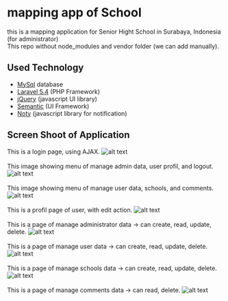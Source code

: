# mapping app of School
this is a mapping application for Senior Hight School in Surabaya, Indonesia (for administrator) <br>
This repo without node_modules and vendor folder (we can add manually).

##  Used Technology
* [MySql](https://www.mysql.com/) database
* [Laravel 5.4](https://laravel.com/docs/5.4) (PHP Framework)
* [jQuery](https://jquery.com/) (javascript UI library)
* [Semantic](https://semantic-ui.com/) (UI Framework)
* [Noty](https://ned.im/noty/#/) (javascript library for notification)

##  Screen Shoot of Application
This is a login page, using AJAX.
![alt text](https://github.com/indracahyae/mappingSMK_Web/blob/master/img/login.PNG?raw=true)
<br><br>
This image showing menu of manage admin data, user profil, and logout. 
![alt text](https://github.com/indracahyae/mappingSMK_Web/blob/master/img/menu1.png?raw=true)
<br><br>
This image showing menu of manage user data, schools, and comments. 
![alt text](https://github.com/indracahyae/mappingSMK_Web/blob/master/img/menu2.png?raw=true)
<br><br>
This is a profil page of user, with edit action.
![alt text](https://github.com/indracahyae/mappingSMK_Web/blob/master/img/MyProfil.PNG?raw=true)
<br><br>
This is a page of manage administrator data -> can create, read, update, delete.
![alt text](https://github.com/indracahyae/mappingSMK_Web/blob/master/img/crudAdmin.PNG?raw=true)
<br><br>
This is a page of manage user data -> can create, read, update, delete.
![alt text](https://github.com/indracahyae/mappingSMK_Web/blob/master/img/manageUser.png?raw=true)
<br><br>
This is a page of manage schools data -> can create, read, update, delete.
![alt text](https://github.com/indracahyae/mappingSMK_Web/blob/master/img/manageSekolah.png?raw=true)
<br><br>
This is a page of manage comments data -> can read, delete.
![alt text](https://github.com/indracahyae/mappingSMK_Web/blob/master/img/manageKomentar.png?raw=true)